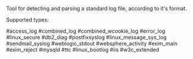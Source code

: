 Tool for detecting and parsing a standard log file, according to it's format.

Supported types:

 #access_log
 #combined_log
 #combined_wcookie_log
 #error_log
 #linux_secure
 #db2_diag
 #postfixsyslog
 #linux_message_sys_log
 #sendmail_syslog
 #weblogic_stdout
 #websphere_activity
 #exim_main
 #exim_reject
 #mysqld
 #ttc
 #linux_bootlog
 #iis
 #w3c_extended
